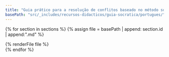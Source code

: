 ```yaml
---
title: "Guia prático para a resolução de conflitos baseado no método socrático"
basePath: "src/_includes/recursos-didacticos/guia-socratica/portugues/"
---
```


{% for section in sections %}
{% assign file = basePath | append: section.id | append:".md" %}
<section id="{{ section.id }}">
  {% renderFile file %}
</section>
{% endfor %}
